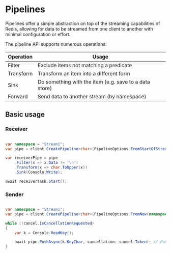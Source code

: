 # Pipelines

Pipelines offer a simple abstraction on top of the streaming capabilities of Redis, allowing for data to be streamed 
from one client to another with minimal configuration or effort.

The pipeline API supports numerous operations:

| Operation | Usage                                                  |
|-----------|--------------------------------------------------------|
| Filter    | Exclude items not matching a predicate                 |
| Transform | Transform an item into a different form                |
| Sink      | Do something with the item (e.g. save to a data store) |
| Forward   | Send data to another stream (by namespace)             |

## Basic usage

### Receiver

```cs

var namespace = "Stream1";
var pipe = client.CreatePipeline<char>(PipelineOptions.FromStartOfStream(namespace));

var receiverPipe = pipe
    .Filter(x => x.Data != '\n')
    .Transform(x => char.ToUpper(x))
    .Sink(Console.Write);

await receiverTask.Start();

```

### Sender

```cs

var namespace = "Stream1";
var pipe = client.CreatePipeline<char>(PipelineOptions.FromNow(namespace));

while (!cancel.IsCancellationRequested)
{
    var k = Console.ReadKey();

    await pipe.PushAsync(k.KeyChar, cancellation: cancel.Token); // Push to the stream
}

```